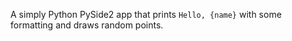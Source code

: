 A simply Python PySide2 app that prints `Hello, {name}` with some formatting and draws random points.
